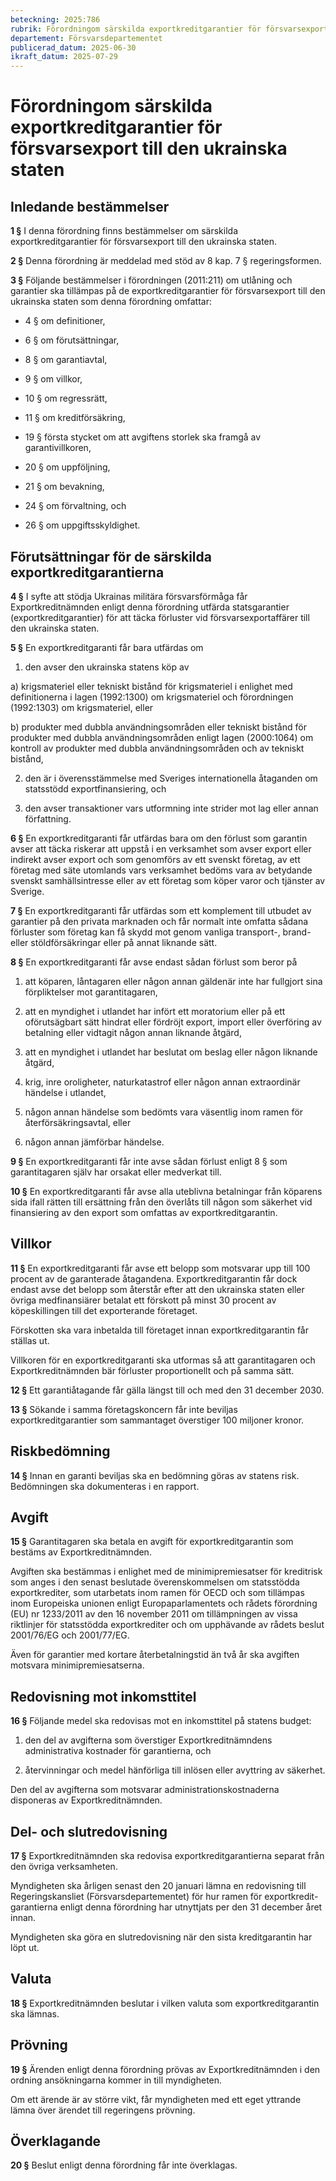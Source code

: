 ```yaml
---
beteckning: 2025:786
rubrik: Förordningom särskilda exportkreditgarantier för försvarsexport till den ukrainska staten
departement: Försvarsdepartementet
publicerad_datum: 2025-06-30
ikraft_datum: 2025-07-29
---
```


# Förordningom särskilda exportkreditgarantier för försvarsexport till den ukrainska staten

## Inledande bestämmelser

**1 §** I denna förordning finns bestämmelser om särskilda exportkreditgarantier för försvarsexport till den ukrainska staten.

**2 §** Denna förordning är meddelad med stöd av 8 kap. 7 § regeringsformen.

**3 §** Följande bestämmelser i förordningen (2011:211) om utlåning och garantier ska tillämpas på de exportkreditgarantier för försvarsexport till den ukrainska staten som denna förordning omfattar:

- 4 § om definitioner,

- 6 § om förutsättningar,

- 8 § om garantiavtal,

- 9 § om villkor,

- 10 § om regressrätt,

- 11 § om kreditförsäkring,

- 19 § första stycket om att avgiftens storlek ska framgå av garantivillkoren,

- 20 § om uppföljning,

- 21 § om bevakning,

- 24 § om förvaltning, och

- 26 § om uppgiftsskyldighet.

## Förutsättningar för de särskilda exportkreditgarantierna

**4 §** I syfte att stödja Ukrainas militära försvarsförmåga får Exportkreditnämnden enligt denna förordning utfärda statsgarantier (exportkreditgarantier) för att täcka förluster vid försvarsexportaffärer till den ukrainska staten.

**5 §** En exportkreditgaranti får bara utfärdas om

1. den avser den ukrainska statens köp av

a) krigsmateriel eller tekniskt bistånd för krigsmateriel i enlighet med definitionerna i lagen (1992:1300) om krigsmateriel och förordningen (1992:1303) om krigsmateriel, eller

b) produkter med dubbla användningsområden eller tekniskt bistånd för produkter med dubbla användningsområden enligt lagen (2000:1064) om kontroll av produkter med dubbla användningsområden och av tekniskt bistånd,

2. den är i överensstämmelse med Sveriges internationella åtaganden om statsstödd exportfinansiering, och

3. den avser transaktioner vars utformning inte strider mot lag eller annan författning.

**6 §** En exportkreditgaranti får utfärdas bara om den förlust som garantin avser att täcka riskerar att uppstå i en verksamhet som avser export eller indirekt avser export och som genomförs av ett svenskt företag, av ett företag med säte utomlands vars verksamhet bedöms vara av betydande svenskt samhällsintresse eller av ett företag som köper varor och tjänster av Sverige.

**7 §** En exportkreditgaranti får utfärdas som ett komplement till utbudet av garantier på den privata marknaden och får normalt inte omfatta sådana förluster som företag kan få skydd mot genom vanliga transport-, brand- eller stöldförsäkringar eller på annat liknande sätt.

**8 §** En exportkreditgaranti får avse endast sådan förlust som beror på

1. att köparen, låntagaren eller någon annan gäldenär inte har fullgjort sina förpliktelser mot garantitagaren,

2. att en myndighet i utlandet har infört ett moratorium eller på ett oförutsägbart sätt hindrat eller fördröjt export, import eller överföring av betalning eller vidtagit någon annan liknande åtgärd,

3. att en myndighet i utlandet har beslutat om beslag eller någon liknande åtgärd,

4. krig, inre oroligheter, naturkatastrof eller någon annan extraordinär händelse i utlandet,

5. någon annan händelse som bedömts vara väsentlig inom ramen för återförsäkringsavtal, eller

6. någon annan jämförbar händelse.

**9 §** En exportkreditgaranti får inte avse sådan förlust enligt 8 § som garantitagaren själv har orsakat eller medverkat till.

**10 §** En exportkreditgaranti får avse alla uteblivna betalningar från köparens sida ifall rätten till ersättning från den överlåts till någon som säkerhet vid finansiering av den export som omfattas av exportkreditgarantin.

## Villkor

**11 §** En exportkreditgaranti får avse ett belopp som motsvarar upp till 100 procent av de garanterade åtagandena. Exportkreditgarantin får dock endast avse det belopp som återstår efter att den ukrainska staten eller övriga medfinansiärer betalat ett förskott på minst 30 procent av köpeskillingen till det exporterande företaget.

Förskotten ska vara inbetalda till företaget innan exportkreditgarantin får ställas ut.

Villkoren för en exportkreditgaranti ska utformas så att garantitagaren och Exportkreditnämnden bär förluster proportionellt och på samma sätt.

**12 §** Ett garantiåtagande får gälla längst till och med den 31 december 2030.

**13 §** Sökande i samma företagskoncern får inte beviljas exportkreditgarantier som sammantaget överstiger 100 miljoner kronor.

## Riskbedömning

**14 §** Innan en garanti beviljas ska en bedömning göras av statens risk. Bedömningen ska dokumenteras i en rapport.

## Avgift

**15 §** Garantitagaren ska betala en avgift för exportkreditgarantin som bestäms av Exportkreditnämnden.

Avgiften ska bestämmas i enlighet med de minimipremiesatser för kreditrisk som anges i den senast beslutade överenskommelsen om statsstödda exportkrediter, som utarbetats inom ramen för OECD och som tillämpas inom Europeiska unionen enligt Europaparlamentets och rådets förordning (EU) nr 1233/2011 av den 16 november 2011 om tillämpningen av vissa riktlinjer för statsstödda exportkrediter och om upphävande av rådets beslut 2001/76/EG och 2001/77/EG.

Även för garantier med kortare återbetalningstid än två år ska avgiften motsvara minimipremiesatserna.

## Redovisning mot inkomsttitel

**16 §** Följande medel ska redovisas mot en inkomsttitel på statens budget:

1. den del av avgifterna som överstiger Exportkreditnämndens administrativa kostnader för garantierna, och

2. återvinningar och medel hänförliga till inlösen eller avyttring av säkerhet.

Den del av avgifterna som motsvarar administrationskostnaderna disponeras av Exportkreditnämnden.

## Del- och slutredovisning

**17 §** Exportkreditnämnden ska redovisa exportkreditgarantierna separat från den övriga verksamheten.

Myndigheten ska årligen senast den 20 januari lämna en redovisning till Regeringskansliet (Försvarsdepartementet) för hur ramen för exportkredit-garantierna enligt denna förordning har utnyttjats per den 31 december året innan.

Myndigheten ska göra en slutredovisning när den sista kreditgarantin har löpt ut.

## Valuta

**18 §** Exportkreditnämnden beslutar i vilken valuta som exportkreditgarantin ska lämnas.

## Prövning

**19 §** Ärenden enligt denna förordning prövas av Exportkreditnämnden i den ordning ansökningarna kommer in till myndigheten.

Om ett ärende är av större vikt, får myndigheten med ett eget yttrande lämna över ärendet till regeringens prövning.

## Överklagande

**20 §** Beslut enligt denna förordning får inte överklagas.